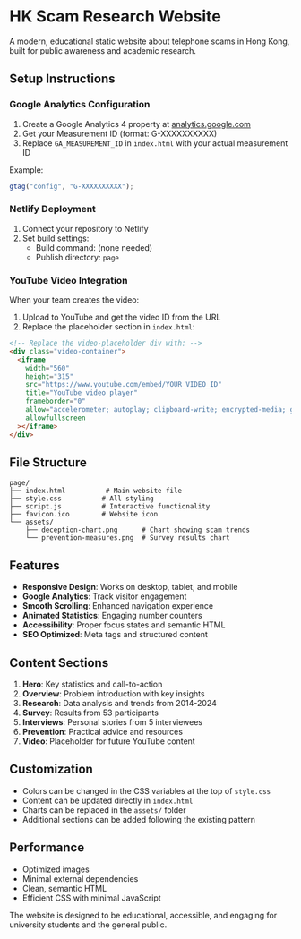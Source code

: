 # HK Scam Research Website

A modern, educational static website about telephone scams in Hong Kong, built for public awareness and academic research.

## Setup Instructions

### Google Analytics Configuration

1. Create a Google Analytics 4 property at [analytics.google.com](https://analytics.google.com)
2. Get your Measurement ID (format: G-XXXXXXXXXX)
3. Replace `GA_MEASUREMENT_ID` in `index.html` with your actual measurement ID

Example:

```javascript
gtag("config", "G-XXXXXXXXXX");
```

### Netlify Deployment

1. Connect your repository to Netlify
2. Set build settings:
   - Build command: (none needed)
   - Publish directory: `page`

### YouTube Video Integration

When your team creates the video:

1. Upload to YouTube and get the video ID from the URL
2. Replace the placeholder section in `index.html`:

```html
<!-- Replace the video-placeholder div with: -->
<div class="video-container">
  <iframe
    width="560"
    height="315"
    src="https://www.youtube.com/embed/YOUR_VIDEO_ID"
    title="YouTube video player"
    frameborder="0"
    allow="accelerometer; autoplay; clipboard-write; encrypted-media; gyroscope; picture-in-picture"
    allowfullscreen
  ></iframe>
</div>
```

## File Structure

```
page/
├── index.html          # Main website file
├── style.css          # All styling
├── script.js          # Interactive functionality
├── favicon.ico        # Website icon
└── assets/
    ├── deception-chart.png      # Chart showing scam trends
    └── prevention-measures.png  # Survey results chart
```

## Features

- **Responsive Design**: Works on desktop, tablet, and mobile
- **Google Analytics**: Track visitor engagement
- **Smooth Scrolling**: Enhanced navigation experience
- **Animated Statistics**: Engaging number counters
- **Accessibility**: Proper focus states and semantic HTML
- **SEO Optimized**: Meta tags and structured content

## Content Sections

1. **Hero**: Key statistics and call-to-action
2. **Overview**: Problem introduction with key insights
3. **Research**: Data analysis and trends from 2014-2024
4. **Survey**: Results from 53 participants
5. **Interviews**: Personal stories from 5 interviewees
6. **Prevention**: Practical advice and resources
7. **Video**: Placeholder for future YouTube content

## Customization

- Colors can be changed in the CSS variables at the top of `style.css`
- Content can be updated directly in `index.html`
- Charts can be replaced in the `assets/` folder
- Additional sections can be added following the existing pattern

## Performance

- Optimized images
- Minimal external dependencies
- Clean, semantic HTML
- Efficient CSS with minimal JavaScript

The website is designed to be educational, accessible, and engaging for university students and the general public.
